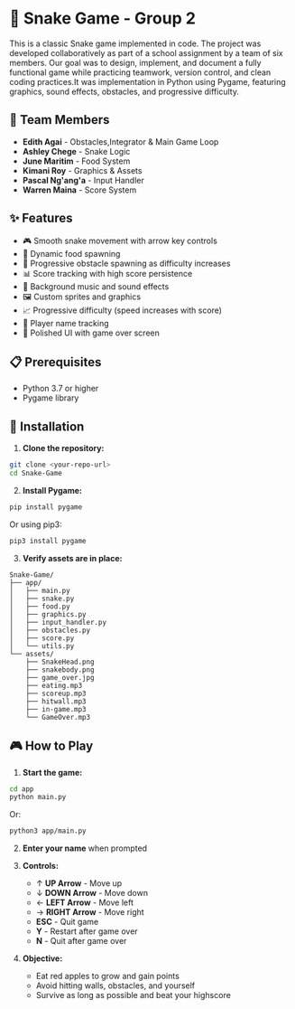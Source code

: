 # 🐍 Snake Game - Group 2
This is a classic Snake game implemented in code. The project was developed collaboratively as part of a school assignment by a team of six members. Our goal was to design, implement, and document a fully functional game while practicing teamwork, version control, and clean coding practices.It was implementation in Python using Pygame, featuring graphics, sound effects, obstacles, and progressive difficulty.

## 👥 Team Members

- **Edith Agai** - Obstacles,Integrator & Main Game Loop
- **Ashley Chege** - Snake Logic
- **June Maritim** - Food System
- **Kimani Roy** - Graphics & Assets
- **Pascal Ng'ang'a** - Input Handler
- **Warren Maina** - Score System

## ✨ Features

- 🎮 Smooth snake movement with arrow key controls
- 🍎 Dynamic food spawning
- 🧱 Progressive obstacle spawning as difficulty increases
- 📊 Score tracking with high score persistence
- 🎵 Background music and sound effects
- 🖼️ Custom sprites and graphics
- 📈 Progressive difficulty (speed increases with score)
- 👤 Player name tracking
- 🎨 Polished UI with game over screen

## 📋 Prerequisites

- Python 3.7 or higher
- Pygame library

## 🚀 Installation

1. **Clone the repository:**
```bash
git clone <your-repo-url>
cd Snake-Game
```

2. **Install Pygame:**
```bash
pip install pygame
```

Or using pip3:
```bash
pip3 install pygame
```

3. **Verify assets are in place:**
```
Snake-Game/
├── app/
│   ├── main.py
│   ├── snake.py
│   ├── food.py
│   ├── graphics.py
│   ├── input_handler.py
│   ├── obstacles.py
│   ├── score.py
│   └── utils.py
└── assets/
    ├── SnakeHead.png
    ├── snakebody.png
    ├── game_over.jpg
    ├── eating.mp3
    ├── scoreup.mp3
    ├── hitwall.mp3
    ├── in-game.mp3
    └── GameOver.mp3
```

## 🎮 How to Play

1. **Start the game:**
```bash
cd app
python main.py
```

Or:
```bash
python3 app/main.py
```

2. **Enter your name** when prompted

3. **Controls:**
   - ↑ **UP Arrow** - Move up
   - ↓ **DOWN Arrow** - Move down
   - ← **LEFT Arrow** - Move left
   - → **RIGHT Arrow** - Move right
   - **ESC** - Quit game
   - **Y** - Restart after game over
   - **N** - Quit after game over

4. **Objective:**
   - Eat red apples to grow and gain points
   - Avoid hitting walls, obstacles, and yourself
   - Survive as long as possible and beat your highscore
